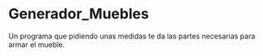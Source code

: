 # Generador_Muebles
Un programa que pidiendo unas medidas te da las partes necesarias para armar el mueble.
